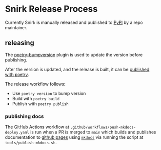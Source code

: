 # Snirk Release Process

Currently Snirk is manually released and published to [PyPI][pypi] by a repo maintainer.

## releasing

The [poetry-bumpversion][poetry-bumpversion] plugin is used to update the version before publishing.

After the version is updated, and the release is built, it can be [published with poetry][poetry-publish].

The release workflow follows:

* Use `poetry version` to bump version
* Build with `poetry build`
* Publish with `poetry publish`

### publishing docs

The GitHub Actions workflow at `.github/workflows/push-mkdocs-deploy.yaml` is run when a PR is merged to `main`
which builds and publishes documentation to [github pages][gh-pages] using [`mkdocs`][mkdocs] via running
the script at `tools/publish-mkdocs.sh`.

[gh-pages]: https://coffeemancy.github.io/snirk
[mkdocs]: https://www.mkdocs.org
[poetry-bumpversion]: https://github.com/monim67/poetry-bumpversion
[poetry-publish]: https://python-poetry.org/docs/cli/#publish
[pypi]: https://pypi.org/project/snirk
